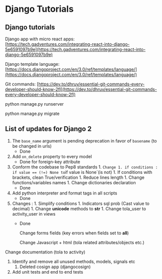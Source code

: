# Django Tutorials

## Django tutorials

Django app with micro react apps: [https://tech.gadventures.com/integrating-react-into-django-5e6591097b9e](https://tech.gadventures.com/integrating-react-into-django-5e6591097b9e)

Django template language: [https://docs.djangoproject.com/en/3.0/ref/templates/language/](https://docs.djangoproject.com/en/3.0/ref/templates/language/)

Git commands: [https://dev.to/dhruv/essential-git-commands-every-developer-should-know-2fl](https://dev.to/dhruv/essential-git-commands-every-developer-should-know-2fl)

python manage.py runserver

python manage.py migrate

## List of updates for Django 2

1. The `base_name` argument is pending deprecation in favor of `basename` \(to be changed in urls\)
   * Done
2. Add `on_delete` property to every model
   * Done for foreign-key attribute
3. Conform the codebase to Pep8 standards 1. `Change 1. if conditions : if value == (!=) None to`if value is None\`\(is not\) 1. If conditions with brackets, clean True/verification 1. Reduce lines length 1. Change functions/variables names 1. Change dictionaries declaration
   * Done 
4. Add python interpreter and format tags in all scripts
   * Done 
5. Changes : 1. Simplify conditions 1. Indicators sql prob \(Cast value to decimal\) 1. Change **unicode** methods to **str** 1. Change tola\_user to activity\_user in views
   * Done

     Change forms fields \(key errors when fields set to **all**\)

     Change Javascript + html \(tola related attributes/objects etc.\)

Change documentation \(tola to activity\)

1. Identify and remove all unused methods, models, signals etc
   1. Deleted cosign app \(djangocosign\)
2. Add unit tests and end to end tests

